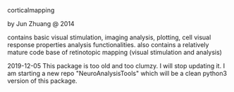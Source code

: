 corticalmapping 

by Jun Zhuang @ 2014

contains basic visual stimulation, imaging analysis, plotting, cell visual response properties analysis functionalities.
also contains a relatively mature code base of retinotopic mapping (visual stimulation and analysis)

2019-12-05
This package is too old and too clumzy. I will stop updating it. 
I am starting a new repo "NeuroAnalysisTools" which will be a clean python3 version of this package.
